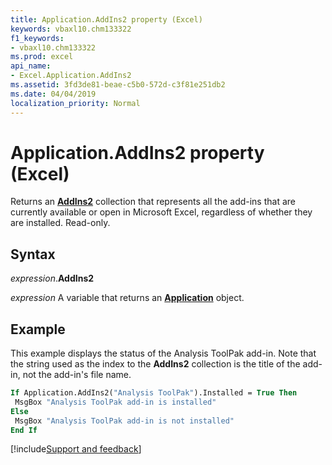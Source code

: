 ```yaml
---
title: Application.AddIns2 property (Excel)
keywords: vbaxl10.chm133322
f1_keywords:
- vbaxl10.chm133322
ms.prod: excel
api_name:
- Excel.Application.AddIns2
ms.assetid: 3fd3de81-beae-c5b0-572d-c3f81e251db2
ms.date: 04/04/2019
localization_priority: Normal
---
```



# Application.AddIns2 property (Excel)

Returns an **[AddIns2](Excel.AddIns2.md)** collection that represents all the add-ins that are currently available or open in Microsoft Excel, regardless of whether they are installed. Read-only.


## Syntax

_expression_.**AddIns2**

_expression_ A variable that returns an **[Application](Excel.Application(object).md)** object.


## Example

This example displays the status of the Analysis ToolPak add-in. Note that the string used as the index to the **AddIns2** collection is the title of the add-in, not the add-in's file name.

```vb
If Application.AddIns2("Analysis ToolPak").Installed = True Then 
 MsgBox "Analysis ToolPak add-in is installed" 
Else 
 MsgBox "Analysis ToolPak add-in is not installed" 
End If
```




[!include[Support and feedback](~/includes/feedback-boilerplate.md)]